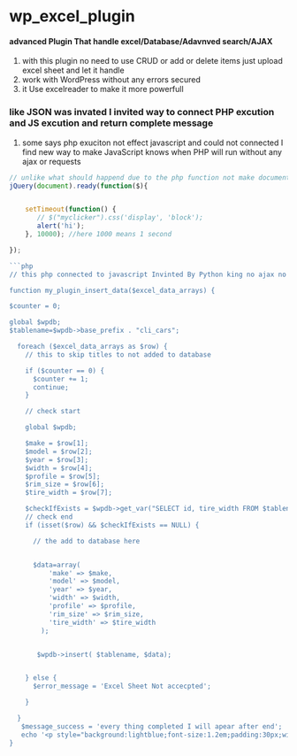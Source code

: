 # wp_excel_plugin

#### advanced Plugin That handle excel/Database/Adavnved search/AJAX 

1. with this plugin no need to use CRUD or add or delete items just upload excel sheet and let it handle 
2. work with WordPress without any errors secured
3. it Use excelreader to make it more powerfull 


### like JSON was invated I invited way to connect PHP excution and JS excution and return complete message

1. some says php exuciton not effect javascript and could not connected I find new way to make JavaScript knows when PHP will run without any ajax or requests

```javascript 
// unlike what should happend due to the php function not make document ready this will fired after the php function and for loop complete
jQuery(document).ready(function($){


    setTimeout(function() {
       // $("myclicker").css('display', 'block');
       alert('hi');
    }, 10000); //here 1000 means 1 second

});

```php
// this php connected to javascript Invinted By Python king no ajax no connect Just Adavnaced brain

function my_plugin_insert_data($excel_data_arrays) {

$counter = 0;

global $wpdb;
$tablename=$wpdb->base_prefix . "cli_cars";

  foreach ($excel_data_arrays as $row) {
    // this to skip titles to not added to database

    if ($counter == 0) {
      $counter += 1;
      continue;
    }

    // check start

    global $wpdb;

    $make = $row[1];
    $model = $row[2];
    $year = $row[3];
    $width = $row[4];
    $profile = $row[5];
    $rim_size = $row[6];
    $tire_width = $row[7];

    $checkIfExists = $wpdb->get_var("SELECT id, tire_width FROM $tablename WHERE year = '$year' AND make='$make' AND model='$model'");
    // check end
    if (isset($row) && $checkIfExists == NULL) {

      // the add to database here


      $data=array(
          'make' => $make,
          'model' => $model,
          'year' => $year,
          'width' => $width,
          'profile' => $profile,
          'rim_size' => $rim_size,
          'tire_width' => $tire_width
        );


       $wpdb->insert( $tablename, $data);


    } else {
      $error_message = 'Excel Sheet Not accecpted';

    }

  }
   $message_success = 'every thing completed I will apear after end';
   echo '<p style="background:lightblue;font-size:1.2em;padding:30px;width:300px;">'. $message_success .'</p>';
}
```

